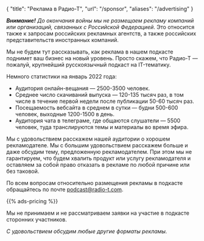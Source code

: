 {
   "title": "Реклама в Радио-Т",
   "url": "/sponsor",
   "aliases": "/advertising"
}

_**Внимание!** До окончания войны мы не размещаем рекламу компаний или организаций, связанных с Российской Федерацией_. Это относится также к запросам российских рекламных агентств, а также российских представительств иностранных компаний.

Мы не будем тут рассказывать, как реклама в нашем подкасте поднимет ваш бизнес на новый уровень. Просто скажем, что Радио-Т — пожалуй, крупнейший русскоязычный подкаст на IT-тематику. 

Немного статистики на январь 2022 года:

- Аудитория онлайн-вещания — 2500-3500 человек.
- Среднее число скачиваний выпуска — 120-135 тысяч раз, в том числе в течение первой недели после публикации 50-60 тысяч раз.
- Посещаемость вебсайта в среднем в сутки — будни 500-600 человек, выходные 1200-1500 в день.
- Аудитория чата в телеграме, где общаются слушатели — 5500 человек, туда транслируются темы и материалы во время эфира.

Мы с удовольствием расскажем нашей аудитории о хорошем рекламодателе. Мы с большим удовольствием расскажем больше и даже обсудим тему, предложенную рекламодателем. При этом мы не гарантируем, что будем хвалить продукт или услугу рекламодателя и оставляем за собой право отказать в рекламе по любой причине или без таковой.

По всем вопросам относительно размещения рекламы в подкасте обращайтесь по почте [podcast@radio-t.com](mailto:podcast@radio-t.com).

{{% ads-pricing %}}

Мы не принимаем и не рассматриваем заявки на участие в подкасте сторонних участников.

_С удовольствием обсудим любые другие форматы рекламы._
